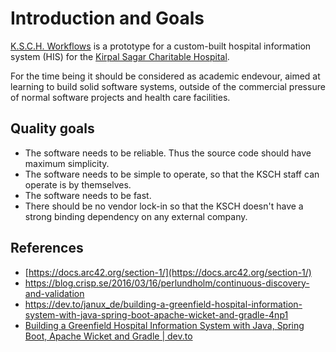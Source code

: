# Introduction and Goals

[K.S.C.H. Workflows](https://ksch-workflows.github.io) is a prototype for a custom-built hospital information system (HIS) for the [Kirpal Sagar Charitable Hospital](https://kirpal-sagar.org/en/kirpal-charitable-hospital-en/).

For the time being it should be considered as academic endevour, aimed at learning to build solid software systems, outside of the commercial pressure of normal software projects and health care facilities.

## Quality goals

- The software needs to be reliable. Thus the source code should have maximum simplicity.
- The software needs to be simple to operate, so that the KSCH staff can operate is by themselves.
- The software needs to be fast.
- There should be no vendor lock-in so that the KSCH doesn't have a strong binding dependency on any external company.

## References

- [https://docs.arc42.org/section-1/](https://docs.arc42.org/section-1/)
- https://blog.crisp.se/2016/03/16/perlundholm/continuous-discovery-and-validation
- https://dev.to/janux_de/building-a-greenfield-hospital-information-system-with-java-spring-boot-apache-wicket-and-gradle-4np1
- [Building a Greenfield Hospital Information System with Java, Spring Boot, Apache Wicket and Gradle | dev.to](https://dev.to/janux_de/building-a-greenfield-hospital-information-system-with-java-spring-boot-apache-wicket-and-gradle-4np1)

